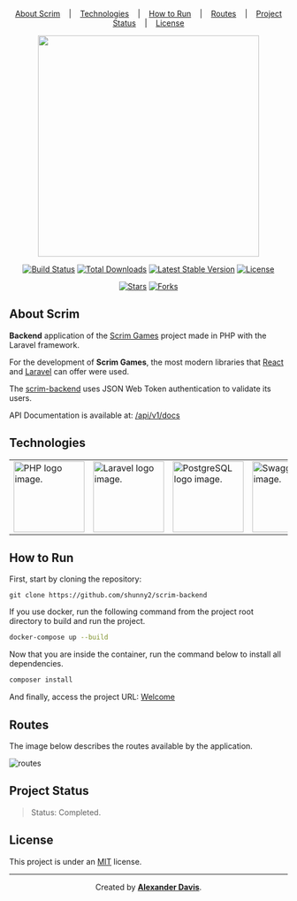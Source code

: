 <p align="center">
  <a href="#about-scrim">About Scrim</a>
  &nbsp;&nbsp;&nbsp;|&nbsp;&nbsp;&nbsp;
  <a href="#technologies">Technologies</a>
  &nbsp;&nbsp;&nbsp;|&nbsp;&nbsp;&nbsp;
  <a href="#how-to-run">How to Run</a>
  &nbsp;&nbsp;&nbsp;|&nbsp;&nbsp;&nbsp;
  <a href="#routes">Routes</a>
  &nbsp;&nbsp;&nbsp;|&nbsp;&nbsp;&nbsp;
  <a href="#project-status">Project Status</a>
  &nbsp;&nbsp;&nbsp;|&nbsp;&nbsp;&nbsp;
  <a href="#license">License</a>
</p>

<p align="center"><a href="https://laravel.com" target="_blank"><img src="https://raw.githubusercontent.com/laravel/art/master/logo-lockup/5%20SVG/2%20CMYK/1%20Full%20Color/laravel-logolockup-cmyk-red.svg" width="400"></a></p>

<p align="center">
<a href="https://travis-ci.org/laravel/framework"><img src="https://travis-ci.org/laravel/framework.svg" alt="Build Status"></a>
<a href="https://packagist.org/packages/laravel/framework"><img src="https://img.shields.io/packagist/dt/laravel/framework" alt="Total Downloads"></a>
<a href="https://packagist.org/packages/laravel/framework"><img src="https://img.shields.io/packagist/v/laravel/framework" alt="Latest Stable Version"></a>
<a href="https://img.shields.io/github/license/shunny2/scrim-backend"><img src="https://img.shields.io/github/license/shunny2/scrim-backend" alt="License"></a>
</p>

<p align="center">
<a href="https://img.shields.io/github/stars/shunny2/scrim-backend?style=social"><img src="https://img.shields.io/github/stars/shunny2/scrim-backend?style=social" alt="Stars"></a>
<a href="https://img.shields.io/github/forks/shunny2/scrim-backend?style=social"><img src="https://img.shields.io/github/forks/shunny2/scrim-backend?style=social" alt="Forks"></a>
</p>

## About Scrim

<b>Backend</b> application of the [Scrim Games](https://github.com/shunny2/scrim-frontend) project made in PHP with the Laravel framework.

For the development of <b>Scrim Games</b>, the most modern libraries that [React](https://reactjs.org/) and [Laravel](https://laravel.com/) can offer were used.

The [scrim-backend](https://github.com/shunny2/scrim-backend/) uses JSON Web Token authentication to validate its users.

API Documentation is available at: [/api/v1/docs](https://scrim-games-api.onrender.com/api/v1/docs)

## Technologies

<table>
  <thead>
  </thead>
  <tbody>
    <td>
      <a href="https://www.php.net/" title="PHP"><img width="128" height="128" src="https://www.php.net/images/logos/new-php-logo.svg" alt="PHP logo image." /></a>
    </td>
    <td>
      <a href="https://laravel.com/" title="Laravel"><img width="128" height="128" src="https://cdn.worldvectorlogo.com/logos/laravel-2.svg" alt="Laravel logo image." /></a>
    </td>
    <td>
      <a href="https://www.postgresql.org/" title="Postgres"><img width="128" height="128" src="https://cdn.worldvectorlogo.com/logos/postgresql.svg" alt="PostgreSQL logo image." /></a>
    </td>
    <td>
      <a href="https://swagger.io/" title="Swagger Documentation"><img width="128" height="128" src="https://static1.smartbear.co/swagger/media/assets/images/swagger_logo.svg" alt="Swagger logo image." /></a>
    </td>
    <td>
      <a href="https://www.heroku.com/" title="Heroku"><img width="128" height="128" src="https://cdn.worldvectorlogo.com/logos/heroku-1.svg" alt="Heroku logo image." /></a>
    </td>
    <td>
      <a href="https://www.docker.com/" title="Docker"><img width="128" height="128" src="https://cdn.worldvectorlogo.com/logos/docker.svg" alt="Docker logo image." /></a>
    </td>
  </tbody>
</table>

## How to Run

First, start by cloning the repository:
```shell
git clone https://github.com/shunny2/scrim-backend
```

If you use docker, run the following command from the project root directory to build and run the project.
```bash
docker-compose up --build
```

Now that you are inside the container, run the command below to install all dependencies.
```bash
composer install
```

And finally, access the project URL:
[Welcome](https://localhost:8000)

## Routes

The image below describes the routes available by the application.

![routes](https://user-images.githubusercontent.com/72872854/201341324-8e6adcc7-f6ee-48ad-8412-b021fc38173a.png)

## Project Status

> Status: Completed.

## License

This project is under an [MIT](https://opensource.org/licenses/MIT) license.

<hr/>

<p align="center">Created by <a href="https://github.com/shunny2"><b>Alexander Davis</b></a>.</p>
